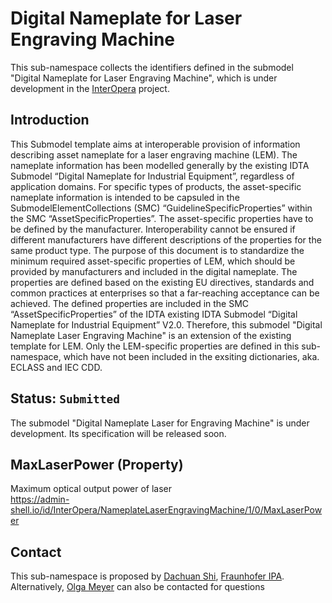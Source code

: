 # Digital Nameplate for Laser Engraving Machine

This sub-namespace collects the identifiers defined in the submodel "Digital Nameplate for Laser Engraving Machine", which is under development in the [InterOpera](https://interopera.de/teilmodellprojekte/) project.

## Introduction

This Submodel template aims at interoperable provision of information describing asset nameplate for a laser engraving machine (LEM). The nameplate information has been modelled generally by the existing IDTA Submodel “Digital Nameplate for Industrial Equipment”, regardless of application domains. For specific types of products, the asset-specific nameplate information is intended to be capsuled in the SubmodelElementCollections (SMC) “GuidelineSpecificProperties” within the SMC “AssetSpecificProperties”. The asset-specific properties have to be defined by the manufacturer. Interoperability cannot be ensured if different manufacturers have different descriptions of the properties for the same product type. The purpose of this document is to standardize the minimum required asset-specific properties of LEM, which should be provided by manufacturers and included in the digital nameplate.
The properties are defined based on the existing EU directives, standards and common practices at enterprises so that a far-reaching acceptance can be achieved. The defined properties are included in the SMC “AssetSpecificProperties” of the IDTA existing IDTA Submodel “Digital Nameplate for Industrial Equipment” V2.0. Therefore, this submodel "Digital Nameplate Laser Engraving Machine" is an extension of the existing template for LEM. Only the LEM-specific properties are defined in this sub-namespace, which have not been included in the exsiting dictionaries, aka. ECLASS and IEC CDD.

## Status: `Submitted`
The submodel "Digital Nameplate Laser for Engraving Machine" is under development. Its specification will be released soon.

## MaxLaserPower (Property)

Maximum optical output power of laser <br/>
https://admin-shell.io/id/InterOpera/NameplateLaserEngravingMachine/1/0/MaxLaserPower


## Contact

This sub-namespace is proposed by [Dachuan Shi](mailto:dachuan.shi@ipa.fraunhofer.de), [Fraunhofer IPA](https://www.ipa.fraunhofer.de/en/expertise/digitools-for-manufacturing.html). Alternatively, [Olga Meyer](mailto:olga.meyer@ipa.fraunhofer.de) can also be contacted for questions
